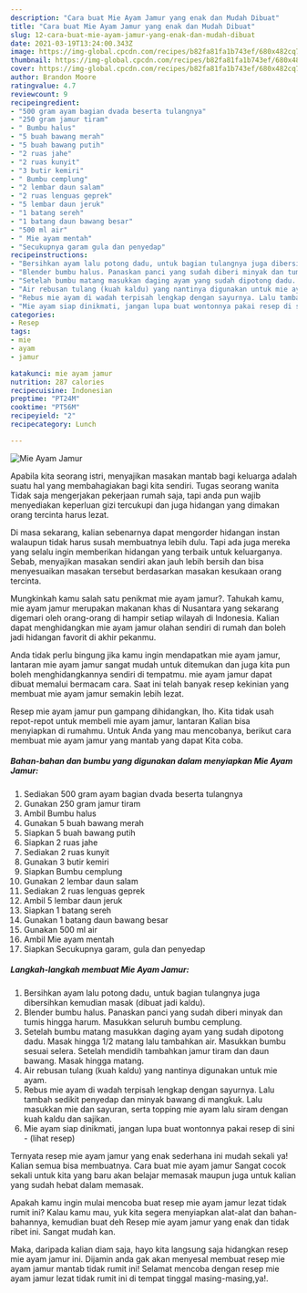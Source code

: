 ```yaml
---
description: "Cara buat Mie Ayam Jamur yang enak dan Mudah Dibuat"
title: "Cara buat Mie Ayam Jamur yang enak dan Mudah Dibuat"
slug: 12-cara-buat-mie-ayam-jamur-yang-enak-dan-mudah-dibuat
date: 2021-03-19T13:24:00.343Z
image: https://img-global.cpcdn.com/recipes/b82fa81fa1b743ef/680x482cq70/mie-ayam-jamur-foto-resep-utama.jpg
thumbnail: https://img-global.cpcdn.com/recipes/b82fa81fa1b743ef/680x482cq70/mie-ayam-jamur-foto-resep-utama.jpg
cover: https://img-global.cpcdn.com/recipes/b82fa81fa1b743ef/680x482cq70/mie-ayam-jamur-foto-resep-utama.jpg
author: Brandon Moore
ratingvalue: 4.7
reviewcount: 9
recipeingredient:
- "500 gram ayam bagian dvada beserta tulangnya"
- "250 gram jamur tiram"
- " Bumbu halus"
- "5 buah bawang merah"
- "5 buah bawang putih"
- "2 ruas jahe"
- "2 ruas kunyit"
- "3 butir kemiri"
- " Bumbu cemplung"
- "2 lembar daun salam"
- "2 ruas lenguas geprek"
- "5 lembar daun jeruk"
- "1 batang sereh"
- "1 batang daun bawang besar"
- "500 ml air"
- " Mie ayam mentah"
- "Secukupnya garam gula dan penyedap"
recipeinstructions:
- "Bersihkan ayam lalu potong dadu, untuk bagian tulangnya juga dibersihkan kemudian masak (dibuat jadi kaldu)."
- "Blender bumbu halus. Panaskan panci yang sudah diberi minyak dan tumis hingga harum. Masukkan seluruh bumbu cemplung."
- "Setelah bumbu matang masukkan daging ayam yang sudah dipotong dadu. Masak hingga 1/2 matang lalu tambahkan air. Masukkan bumbu sesuai selera. Setelah mendidih tambahkan jamur tiram dan daun bawang. Masak hingga matang."
- "Air rebusan tulang (kuah kaldu) yang nantinya digunakan untuk mie ayam."
- "Rebus mie ayam di wadah terpisah lengkap dengan sayurnya. Lalu tambah sedikit penyedap dan minyak bawang di mangkuk. Lalu masukkan mie dan sayuran, serta topping mie ayam lalu siram dengan kuah kaldu dan sajikan."
- "Mie ayam siap dinikmati, jangan lupa buat wontonnya pakai resep di sini           (lihat resep)"
categories:
- Resep
tags:
- mie
- ayam
- jamur

katakunci: mie ayam jamur 
nutrition: 287 calories
recipecuisine: Indonesian
preptime: "PT24M"
cooktime: "PT56M"
recipeyield: "2"
recipecategory: Lunch

---
```



![Mie Ayam Jamur](https://img-global.cpcdn.com/recipes/b82fa81fa1b743ef/680x482cq70/mie-ayam-jamur-foto-resep-utama.jpg)

Apabila kita seorang istri, menyajikan masakan mantab bagi keluarga adalah suatu hal yang membahagiakan bagi kita sendiri. Tugas seorang  wanita Tidak saja mengerjakan pekerjaan rumah saja, tapi anda pun wajib menyediakan keperluan gizi tercukupi dan juga hidangan yang dimakan orang tercinta harus lezat.

Di masa  sekarang, kalian sebenarnya dapat mengorder hidangan instan walaupun tidak harus susah membuatnya lebih dulu. Tapi ada juga mereka yang selalu ingin memberikan hidangan yang terbaik untuk keluarganya. Sebab, menyajikan masakan sendiri akan jauh lebih bersih dan bisa menyesuaikan masakan tersebut berdasarkan masakan kesukaan orang tercinta. 



Mungkinkah kamu salah satu penikmat mie ayam jamur?. Tahukah kamu, mie ayam jamur merupakan makanan khas di Nusantara yang sekarang digemari oleh orang-orang di hampir setiap wilayah di Indonesia. Kalian dapat menghidangkan mie ayam jamur olahan sendiri di rumah dan boleh jadi hidangan favorit di akhir pekanmu.

Anda tidak perlu bingung jika kamu ingin mendapatkan mie ayam jamur, lantaran mie ayam jamur sangat mudah untuk ditemukan dan juga kita pun boleh menghidangkannya sendiri di tempatmu. mie ayam jamur dapat dibuat memalui bermacam cara. Saat ini telah banyak resep kekinian yang membuat mie ayam jamur semakin lebih lezat.

Resep mie ayam jamur pun gampang dihidangkan, lho. Kita tidak usah repot-repot untuk membeli mie ayam jamur, lantaran Kalian bisa menyiapkan di rumahmu. Untuk Anda yang mau mencobanya, berikut cara membuat mie ayam jamur yang mantab yang dapat Kita coba.

<!--inarticleads1-->

##### Bahan-bahan dan bumbu yang digunakan dalam menyiapkan Mie Ayam Jamur:

1. Sediakan 500 gram ayam bagian dvada beserta tulangnya
1. Gunakan 250 gram jamur tiram
1. Ambil  Bumbu halus
1. Gunakan 5 buah bawang merah
1. Siapkan 5 buah bawang putih
1. Siapkan 2 ruas jahe
1. Sediakan 2 ruas kunyit
1. Gunakan 3 butir kemiri
1. Siapkan  Bumbu cemplung
1. Gunakan 2 lembar daun salam
1. Sediakan 2 ruas lenguas geprek
1. Ambil 5 lembar daun jeruk
1. Siapkan 1 batang sereh
1. Gunakan 1 batang daun bawang besar
1. Gunakan 500 ml air
1. Ambil  Mie ayam mentah
1. Siapkan Secukupnya garam, gula dan penyedap




<!--inarticleads2-->

##### Langkah-langkah membuat Mie Ayam Jamur:

1. Bersihkan ayam lalu potong dadu, untuk bagian tulangnya juga dibersihkan kemudian masak (dibuat jadi kaldu).
1. Blender bumbu halus. Panaskan panci yang sudah diberi minyak dan tumis hingga harum. Masukkan seluruh bumbu cemplung.
1. Setelah bumbu matang masukkan daging ayam yang sudah dipotong dadu. Masak hingga 1/2 matang lalu tambahkan air. Masukkan bumbu sesuai selera. Setelah mendidih tambahkan jamur tiram dan daun bawang. Masak hingga matang.
1. Air rebusan tulang (kuah kaldu) yang nantinya digunakan untuk mie ayam.
1. Rebus mie ayam di wadah terpisah lengkap dengan sayurnya. Lalu tambah sedikit penyedap dan minyak bawang di mangkuk. Lalu masukkan mie dan sayuran, serta topping mie ayam lalu siram dengan kuah kaldu dan sajikan.
1. Mie ayam siap dinikmati, jangan lupa buat wontonnya pakai resep di sini -           (lihat resep)




Ternyata resep mie ayam jamur yang enak sederhana ini mudah sekali ya! Kalian semua bisa membuatnya. Cara buat mie ayam jamur Sangat cocok sekali untuk kita yang baru akan belajar memasak maupun juga untuk kalian yang sudah hebat dalam memasak.

Apakah kamu ingin mulai mencoba buat resep mie ayam jamur lezat tidak rumit ini? Kalau kamu mau, yuk kita segera menyiapkan alat-alat dan bahan-bahannya, kemudian buat deh Resep mie ayam jamur yang enak dan tidak ribet ini. Sangat mudah kan. 

Maka, daripada kalian diam saja, hayo kita langsung saja hidangkan resep mie ayam jamur ini. Dijamin anda gak akan menyesal membuat resep mie ayam jamur mantab tidak rumit ini! Selamat mencoba dengan resep mie ayam jamur lezat tidak rumit ini di tempat tinggal masing-masing,ya!.

